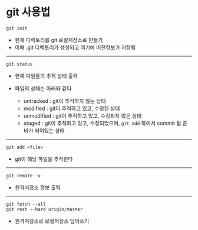 # git 사용법

`git init`   
- 현재 디렉토리를 git 로컬저장소로 만들기
- 이때 .git 디렉토리가 생성되고 여기에 버전정보가 저장됨   
_ _ _
`git status`   
- 현재 파일들의 추적 상태 출력      

- 파일의 상태는 아래와 같다   
  - untracked : git이 추적하지 않는 상태
  - modified : git이 추적하고 있고, 수정된 상태
  - unmodified : git이 추적하고 있고, 수정되지 않은 상태
  - staged : git이 추적하고 있고, 수정되었으며, `git add` 하여서 commit 될 준비가 되어있는 상태   
_ _ _
`git add <file>`   
- git이 해당 파일을 추적한다
_ _ _
`git remote -v`
- 원격저장소 정보 출력   
_ _ _
`git fetch --all`   
`git rest --hard origin/master`   
- 원격저장소로 로컬저장소 덮어쓰기   



